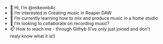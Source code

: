 - 👋 Hi, I’m @mikeonb4c
- 👀 I’m interested in Creating music in Reaper DAW
- 🌱 I’m currently learning how to mix and produce music in a home studio
- 💞️ I’m looking to collaborate on recording music?
- 📫 How to reach me - through Githyb (I've only just joined and don't realy know what it is!)

<!---
mikeonb4c/mikeonb4c is a ✨ special ✨ repository because its `README.md` (this file) appears on your GitHub profile.
You can click the Preview link to take a look at your changes.
--->
